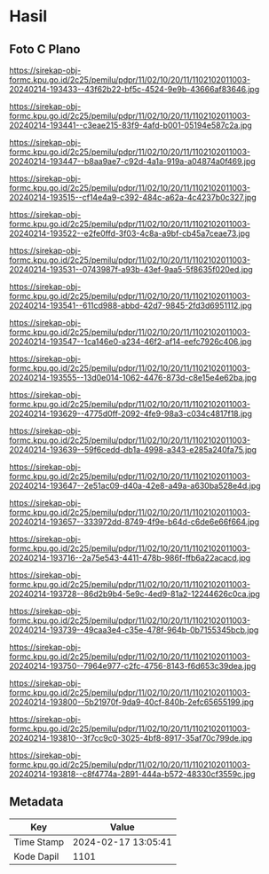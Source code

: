 # Hasil

## Foto C Plano

https://sirekap-obj-formc.kpu.go.id/2c25/pemilu/pdpr/11/02/10/20/11/1102102011003-20240214-193433--43f62b22-bf5c-4524-9e9b-43666af83646.jpg

https://sirekap-obj-formc.kpu.go.id/2c25/pemilu/pdpr/11/02/10/20/11/1102102011003-20240214-193441--c3eae215-83f9-4afd-b001-05194e587c2a.jpg

https://sirekap-obj-formc.kpu.go.id/2c25/pemilu/pdpr/11/02/10/20/11/1102102011003-20240214-193447--b8aa9ae7-c92d-4a1a-919a-a04874a0f469.jpg

https://sirekap-obj-formc.kpu.go.id/2c25/pemilu/pdpr/11/02/10/20/11/1102102011003-20240214-193515--cf14e4a9-c392-484c-a62a-4c4237b0c327.jpg

https://sirekap-obj-formc.kpu.go.id/2c25/pemilu/pdpr/11/02/10/20/11/1102102011003-20240214-193522--e2fe0ffd-3f03-4c8a-a9bf-cb45a7ceae73.jpg

https://sirekap-obj-formc.kpu.go.id/2c25/pemilu/pdpr/11/02/10/20/11/1102102011003-20240214-193531--0743987f-a93b-43ef-9aa5-5f8635f020ed.jpg

https://sirekap-obj-formc.kpu.go.id/2c25/pemilu/pdpr/11/02/10/20/11/1102102011003-20240214-193541--611cd988-abbd-42d7-9845-2fd3d6951112.jpg

https://sirekap-obj-formc.kpu.go.id/2c25/pemilu/pdpr/11/02/10/20/11/1102102011003-20240214-193547--1ca146e0-a234-46f2-af14-eefc7926c406.jpg

https://sirekap-obj-formc.kpu.go.id/2c25/pemilu/pdpr/11/02/10/20/11/1102102011003-20240214-193555--13d0e014-1062-4476-873d-c8e15e4e62ba.jpg

https://sirekap-obj-formc.kpu.go.id/2c25/pemilu/pdpr/11/02/10/20/11/1102102011003-20240214-193629--4775d0ff-2092-4fe9-98a3-c034c4817f18.jpg

https://sirekap-obj-formc.kpu.go.id/2c25/pemilu/pdpr/11/02/10/20/11/1102102011003-20240214-193639--59f6cedd-db1a-4998-a343-e285a240fa75.jpg

https://sirekap-obj-formc.kpu.go.id/2c25/pemilu/pdpr/11/02/10/20/11/1102102011003-20240214-193647--2e51ac09-d40a-42e8-a49a-a630ba528e4d.jpg

https://sirekap-obj-formc.kpu.go.id/2c25/pemilu/pdpr/11/02/10/20/11/1102102011003-20240214-193657--333972dd-8749-4f9e-b64d-c6de6e66f664.jpg

https://sirekap-obj-formc.kpu.go.id/2c25/pemilu/pdpr/11/02/10/20/11/1102102011003-20240214-193716--2a75e543-4411-478b-986f-ffb6a22acacd.jpg

https://sirekap-obj-formc.kpu.go.id/2c25/pemilu/pdpr/11/02/10/20/11/1102102011003-20240214-193728--86d2b9b4-5e9c-4ed9-81a2-12244626c0ca.jpg

https://sirekap-obj-formc.kpu.go.id/2c25/pemilu/pdpr/11/02/10/20/11/1102102011003-20240214-193739--49caa3e4-c35e-478f-964b-0b7155345bcb.jpg

https://sirekap-obj-formc.kpu.go.id/2c25/pemilu/pdpr/11/02/10/20/11/1102102011003-20240214-193750--7964e977-c2fc-4756-8143-f6d653c39dea.jpg

https://sirekap-obj-formc.kpu.go.id/2c25/pemilu/pdpr/11/02/10/20/11/1102102011003-20240214-193800--5b21970f-9da9-40cf-840b-2efc65655199.jpg

https://sirekap-obj-formc.kpu.go.id/2c25/pemilu/pdpr/11/02/10/20/11/1102102011003-20240214-193810--3f7cc9c0-3025-4bf8-8917-35af70c799de.jpg

https://sirekap-obj-formc.kpu.go.id/2c25/pemilu/pdpr/11/02/10/20/11/1102102011003-20240214-193818--c8f4774a-2891-444a-b572-48330cf3559c.jpg


## Metadata

| Key        | Value               |
| ---------- | ------------------- |
| Time Stamp | 2024-02-17 13:05:41 |
| Kode Dapil | 1101                |



